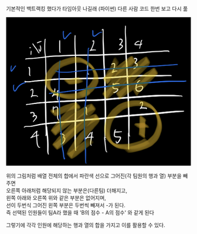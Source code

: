 <!-- @format -->

기본적인 백트랙킹 했다가 타임아웃 나길래 (파이썬) 다른 사람 코드 한번 보고 다시 풂

![example](./example.jpeg)

위의 그림처럼 배열 전체의 합에서 파란색 선으로 그어진(각 팀원의 행과 열) 부분을 빼주면 <br>
오른쪽 아래처럼 해당되지 않는 부분은(다른팀) 더해지고, <br>
왼쪽 아래와 오른쪽 위와 같은 부분은 없어지며, <br>
선이 두번식 그어진 왼쪽 부분은 두번씩 빼져서 -가 된다. <br>
즉 선택된 인원들이 팀A라 했을 때 'B의 점수 - A의 점수' 와 같게 된다 <br>

그렇기에 각각 인원에 해당하는 행과 열의 합을 가지고 이를 활용할 수 있다.
